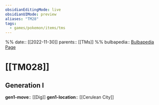 ```yaml
---
obsidianEditingMode: live
obsidianUIMode: preview
aliases: "TM28"
tags:
  - games/pokemon/items/tms
---
```

%%
date:: [[2022-11-30]]
parents:: [[TMs]]
%%
bulbapedia:: [Bulbapedia Page](https://bulbapedia.bulbagarden.net/wiki/TM028)

# [[TM028]]

## Generation I

**gen1-move**:: [[Dig]]
**gen1-location**:: [[Cerulean City]]